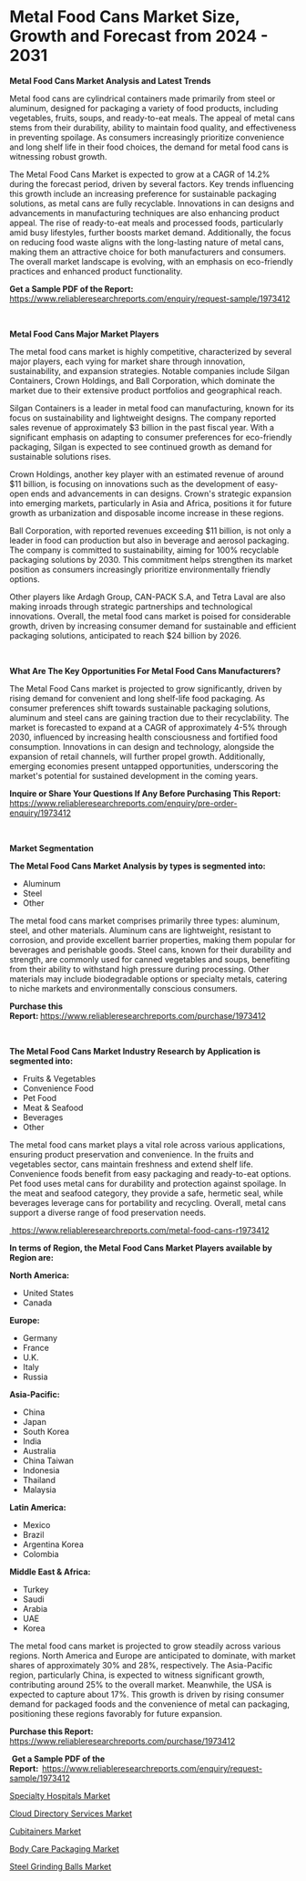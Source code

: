 <p><h1>Metal Food Cans Market Size, Growth and Forecast from 2024 - 2031</h1></p><p><strong>Metal Food Cans Market Analysis and Latest Trends</strong></p>
<p><p>Metal food cans are cylindrical containers made primarily from steel or aluminum, designed for packaging a variety of food products, including vegetables, fruits, soups, and ready-to-eat meals. The appeal of metal cans stems from their durability, ability to maintain food quality, and effectiveness in preventing spoilage. As consumers increasingly prioritize convenience and long shelf life in their food choices, the demand for metal food cans is witnessing robust growth.</p><p>The Metal Food Cans Market is expected to grow at a CAGR of 14.2% during the forecast period, driven by several factors. Key trends influencing this growth include an increasing preference for sustainable packaging solutions, as metal cans are fully recyclable. Innovations in can designs and advancements in manufacturing techniques are also enhancing product appeal. The rise of ready-to-eat meals and processed foods, particularly amid busy lifestyles, further boosts market demand. Additionally, the focus on reducing food waste aligns with the long-lasting nature of metal cans, making them an attractive choice for both manufacturers and consumers. The overall market landscape is evolving, with an emphasis on eco-friendly practices and enhanced product functionality.</p></p>
<p><strong>Get a Sample PDF of the Report:&nbsp;</strong> <a href="https://www.reliableresearchreports.com/enquiry/request-sample/1973412?utm_campaign=16&utm_medium=2&utm_source=Github&utm_content=ia&utm_term=14112024&utm_id=metal-food-cans">https://www.reliableresearchreports.com/enquiry/request-sample/1973412</a></p>
<p>&nbsp;</p>
<p><strong>Metal Food Cans Major Market Players</strong></p>
<p><p>The metal food cans market is highly competitive, characterized by several major players, each vying for market share through innovation, sustainability, and expansion strategies. Notable companies include Silgan Containers, Crown Holdings, and Ball Corporation, which dominate the market due to their extensive product portfolios and geographical reach.</p><p>Silgan Containers is a leader in metal food can manufacturing, known for its focus on sustainability and lightweight designs. The company reported sales revenue of approximately $3 billion in the past fiscal year. With a significant emphasis on adapting to consumer preferences for eco-friendly packaging, Silgan is expected to see continued growth as demand for sustainable solutions rises.</p><p>Crown Holdings, another key player with an estimated revenue of around $11 billion, is focusing on innovations such as the development of easy-open ends and advancements in can designs. Crown's strategic expansion into emerging markets, particularly in Asia and Africa, positions it for future growth as urbanization and disposable income increase in these regions.</p><p>Ball Corporation, with reported revenues exceeding $11 billion, is not only a leader in food can production but also in beverage and aerosol packaging. The company is committed to sustainability, aiming for 100% recyclable packaging solutions by 2030. This commitment helps strengthen its market position as consumers increasingly prioritize environmentally friendly options.</p><p>Other players like Ardagh Group, CAN-PACK S.A, and Tetra Laval are also making inroads through strategic partnerships and technological innovations. Overall, the metal food cans market is poised for considerable growth, driven by increasing consumer demand for sustainable and efficient packaging solutions, anticipated to reach $24 billion by 2026.</p></p>
<p>&nbsp;</p>
<p><strong>What Are The Key Opportunities For Metal Food Cans Manufacturers?</strong></p>
<p><p>The Metal Food Cans market is projected to grow significantly, driven by rising demand for convenient and long shelf-life food packaging. As consumer preferences shift towards sustainable packaging solutions, aluminum and steel cans are gaining traction due to their recyclability. The market is forecasted to expand at a CAGR of approximately 4-5% through 2030, influenced by increasing health consciousness and fortified food consumption. Innovations in can design and technology, alongside the expansion of retail channels, will further propel growth. Additionally, emerging economies present untapped opportunities, underscoring the market's potential for sustained development in the coming years.</p></p>
<p><strong>Inquire or Share Your Questions If Any Before Purchasing This Report:</strong> <a href="https://www.reliableresearchreports.com/enquiry/pre-order-enquiry/1973412?utm_campaign=16&utm_medium=2&utm_source=Github&utm_content=ia&utm_term=14112024&utm_id=metal-food-cans">https://www.reliableresearchreports.com/enquiry/pre-order-enquiry/1973412</a></p>
<p>&nbsp;</p>
<p><strong>Market Segmentation</strong></p>
<p><strong>The Metal Food Cans Market Analysis by types is segmented into:</strong></p>
<p><ul><li>Aluminum</li><li>Steel</li><li>Other</li></ul></p>
<p><p>The metal food cans market comprises primarily three types: aluminum, steel, and other materials. Aluminum cans are lightweight, resistant to corrosion, and provide excellent barrier properties, making them popular for beverages and perishable goods. Steel cans, known for their durability and strength, are commonly used for canned vegetables and soups, benefiting from their ability to withstand high pressure during processing. Other materials may include biodegradable options or specialty metals, catering to niche markets and environmentally conscious consumers.</p></p>
<p><strong>Purchase this Report:&nbsp;</strong><a href="https://www.reliableresearchreports.com/purchase/1973412?utm_campaign=16&utm_medium=2&utm_source=Github&utm_content=ia&utm_term=14112024&utm_id=metal-food-cans">https://www.reliableresearchreports.com/purchase/1973412</a></p>
<p>&nbsp;</p>
<p><strong>The Metal Food Cans Market Industry Research by Application is segmented into:</strong></p>
<p><ul><li>Fruits & Vegetables</li><li>Convenience Food</li><li>Pet Food</li><li>Meat & Seafood</li><li>Beverages</li><li>Other</li></ul></p>
<p><p>The metal food cans market plays a vital role across various applications, ensuring product preservation and convenience. In the fruits and vegetables sector, cans maintain freshness and extend shelf life. Convenience foods benefit from easy packaging and ready-to-eat options. Pet food uses metal cans for durability and protection against spoilage. In the meat and seafood category, they provide a safe, hermetic seal, while beverages leverage cans for portability and recycling. Overall, metal cans support a diverse range of food preservation needs.</p></p>
<p><a href="https://www.reliableresearchreports.com/metal-food-cans-r1973412?utm_campaign=16&utm_medium=2&utm_source=Github&utm_content=ia&utm_term=14112024&utm_id=metal-food-cans">&nbsp;https://www.reliableresearchreports.com/metal-food-cans-r1973412</a></p>
<p><strong>In terms of Region, the Metal Food Cans Market Players available by Region are:</strong></p>
<p>
    <p> <strong> North America: </strong>
        <ul>
            <li>United States</li>
            <li>Canada</li>
        </ul>
        </p> 
    <p> <strong> Europe: </strong>
        <ul>
            <li>Germany</li>
            <li>France</li>
            <li>U.K.</li>
            <li>Italy</li>
            <li>Russia</li>
        </ul>
        </p> 
    <p> <strong> Asia-Pacific: </strong>
        <ul>
            <li>China</li>
            <li>Japan</li>
            <li>South Korea</li>
            <li>India</li>
            <li>Australia</li>
            <li>China Taiwan</li>
            <li>Indonesia</li>
            <li>Thailand</li>
            <li>Malaysia</li>
        </ul>
        </p> 
    <p> <strong> Latin America: </strong>
        <ul>
            <li>Mexico</li>
            <li>Brazil</li>
            <li>Argentina Korea</li>
            <li>Colombia</li>
        </ul>
        </p> 
    <p> <strong> Middle East & Africa: </strong>
        <ul>
            <li>Turkey</li>
            <li>Saudi</li>
            <li>Arabia</li>
            <li>UAE</li>
            <li>Korea</li>
        </ul>
    </p>
    </p>
<p><p>The metal food cans market is projected to grow steadily across various regions. North America and Europe are anticipated to dominate, with market shares of approximately 30% and 28%, respectively. The Asia-Pacific region, particularly China, is expected to witness significant growth, contributing around 25% to the overall market. Meanwhile, the USA is expected to capture about 17%. This growth is driven by rising consumer demand for packaged foods and the convenience of metal can packaging, positioning these regions favorably for future expansion.</p></p>
<p><strong>Purchase this Report: </strong><a href="https://www.reliableresearchreports.com/purchase/1973412?utm_campaign=16&utm_medium=2&utm_source=Github&utm_content=ia&utm_term=14112024&utm_id=metal-food-cans">https://www.reliableresearchreports.com/purchase/1973412</a></p>
<p>&nbsp;<strong>Get a Sample PDF of the Report:&nbsp;&nbsp;</strong><a href="https://www.reliableresearchreports.com/enquiry/request-sample/1973412?utm_campaign=16&utm_medium=2&utm_source=Github&utm_content=ia&utm_term=14112024&utm_id=metal-food-cans">https://www.reliableresearchreports.com/enquiry/request-sample/1973412</a></p>
<p><strong></strong></p>
<p><p><a href="https://issuu.com/reportprime-2/docs/specialty-hospitals-market-size-203_ecb1f7ce794cf7?utm_campaign=16&utm_medium=2&utm_source=Github&utm_content=ia&utm_term=14112024&utm_id=metal-food-cans">Specialty Hospitals Market</a></p><p><a href="https://issuu.com/reportprime-2/docs/cloud-directory-services-market-siz_210bca42713314?utm_campaign=16&utm_medium=2&utm_source=Github&utm_content=ia&utm_term=14112024&utm_id=metal-food-cans">Cloud Directory Services Market</a></p><p><a href="https://github.com/YashRP12/Market-Research-Report-List-6/blob/main/cubitainers-market.md?utm_campaign=16&utm_medium=2&utm_source=Github&utm_content=ia&utm_term=14112024&utm_id=metal-food-cans">Cubitainers Market</a></p><p><a href="https://www.linkedin.com/pulse/future-ready-strategic-insights-global-body-care-packaging-market-mp40c?utm_campaign=16&utm_medium=2&utm_source=Github&utm_content=ia&utm_term=14112024&utm_id=metal-food-cans">Body Care Packaging Market</a></p><p><a href="https://github.com/JosephineMcguire65/Market-Research-Report-List-1/blob/main/steel-grinding-balls-market.md?utm_campaign=16&utm_medium=2&utm_source=Github&utm_content=ia&utm_term=14112024&utm_id=metal-food-cans">Steel Grinding Balls Market</a></p></p>